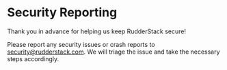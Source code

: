 # Security Reporting

Thank you in advance for helping us keep RudderStack secure!

Please report any security issues or crash reports to [security@rudderstack.com](mailto:security@rudderstack.com). We will triage the issue and take the necessary steps accordingly.
